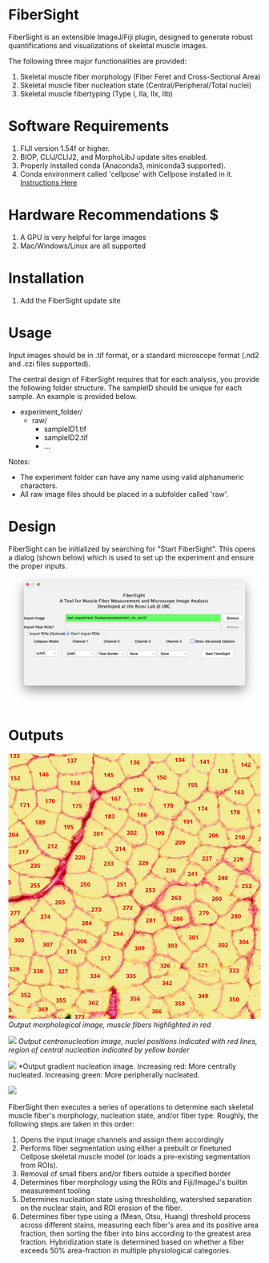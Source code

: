 # FiberSight #
FiberSight is an extensible ImageJ/Fiji plugin, designed to generate robust quantifications and visualizations of skeletal muscle images.

The following three major functionalities are provided:
1) Skeletal muscle fiber morphology (Fiber Feret and Cross-Sectional Area)
2) Skeletal muscle fiber nucleation state (Central/Peripheral/Total nuclei)
3) Skeletal muscle fibertyping (Type I, IIa, IIx, IIb)

# Software Requirements #
1) FIJI version 1.54f or higher.
2) BIOP, CLIJ/CLIJ2, and MorphoLibJ update sites enabled.
3) Properly installed conda (Anaconda3, miniconda3 supported). 
4) Conda environment called 'cellpose' with Cellpose installed in it. [Instructions Here](https://github.com/BIOP/ijl-utilities-wrappers?tab=readme-ov-file#ia2-conda-installation)

# Hardware Recommendations $
1) A GPU is very helpful for large images
2) Mac/Windows/Linux are all supported

# Installation #
1) Add the FiberSight update site

# Usage #
Input images should be in .tif format, or a standard microscope format (.nd2 and .czi files supported).

The central design of FiberSight requires that for each analysis, you provide the following folder structure.  The sampleID should be unique for each sample. An example is provided below. 

- experiment\_folder/
  - raw/
    - sampleID1.tif
    - sampleID2.tif
    - ...

Notes:
- The experiment folder can have any name using valid alphanumeric characters.
- All raw image files should be placed in a subfolder called 'raw'.

# Design #
FiberSight can be initialized by searching for "Start FiberSight". This opens a dialog (shown below) which is used to set up the experiment and ensure the proper inputs.
![](assets/images/FiberSight_Launcher.png)

# Outputs #
![](assets/images/PSR_Morphology.jpeg)
*Output morphological image, muscle fibers highlighted in red*

![](assets/images/DAPI_Centronucleation.jpeg)
*Output centronucleation image, nuclei positions indicated with red lines, region of central nucleation indicated by yellow border*

![](assets/images/DAPI_Gradient_Nucleation.jpeg)
*Output gradient nucleation image. Increasing red: More centrally nucleated. Increasing green: More peripherally nucleated. 

![](assets/images/Fiber_Typing.jpeg)

FiberSight then executes a series of operations to determine each skeletal muscle fiber's morphology, nucleation state, and/or fiber type. Roughly, the following steps are taken in this order:
1) Opens the input image channels and assign them accordingly
2) Performs fiber segmentation using either a prebuilt or finetuned Cellpose skeletal muscle model (or loads a pre-existing segmentation from ROIs).
3) Removal of small fibers and/or fibers outside a specified border
4) Determines fiber morphology using the ROIs and Fiji/ImageJ's builtin measurement tooling
5) Determines nucleation state using thresholding, watershed separation on the nuclear stain, and ROI erosion of the fiber.
6) Determines fiber type using a (Mean, Otsu, Huang) threshold process across different stains, measuring each fiber's area and its positive area fraction, then sorting the fiber into bins according to the greatest area fraction. Hybridization state is determined based on whether a fiber exceeds 50% area-fraction in multiple physiological categories.



